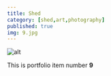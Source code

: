 ```yaml
---
title: Shed
category: [shed,art,photography]
published: true
img: 9.jpg
---
```

![alt](/assets/img/portfolio/9.jpg)

This is portfolio item number __9__